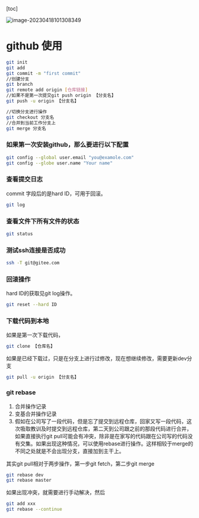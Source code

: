[toc]

![image-20230418101308349](github使用\image-20230418101308349.png)



# github 使用

```bash
git init
git add
git commit -m "first commit"
//创建分支
git branch 
git remote add origin [仓库链接]
//如果不是第一次提交git push origin 【分支名】
git push -u origin 【分支名】

//切换分支进行操作
git checkout 分支名
//合并到当前工作分支上
git merge 分支名
```

### 如果第一次安装github，那么要进行以下配置

```bash
git config --global user.email "you@examole.com"
git config --globe user.name "Your name"
```

### 查看提交日志

commit 字段后的是hard ID，可用于回滚。

```bash
git log
```

### 查看文件下所有文件的状态

```bash
git status
```

### 测试ssh连接是否成功

```bash
ssh -T git@gitee.com
```

### 回滚操作

hard ID的获取见git log操作。

```bash
git reset --hard ID
```

### 下载代码到本地

如果是第一次下载代码，

```bash
git clone 【仓库名】
```

如果是已经下载过，只是在分支上进行过修改，现在想继续修改，需要更新dev分支

```bash
git pull -u origin 【分支名】
```

### git rebase

1. 合并操作记录
2. 变基合并操作记录
3. 假如在公司写了一段代码，但是忘了提交到远程仓库，回家又写一段代码，这次吸取教训及时提交到远程仓库，第二天到公司跟之前的那段代码进行合并，如果直接执行git pull可能会有冲突，除非是在家写的代码跟在公司写的代码没有交集。如果出现这种情况，可以使用rebase进行操作。这样相较于merge的不同之处就是不会出现分支，直接加到主干上。

其实git pull相对于两步操作，第一步git fetch，第二步git merge

```bash
git rebase dev
git rebase master
```

如果出现冲突，就需要进行手动解决，然后

```bash
git add xxx
git rebase --continue
```
